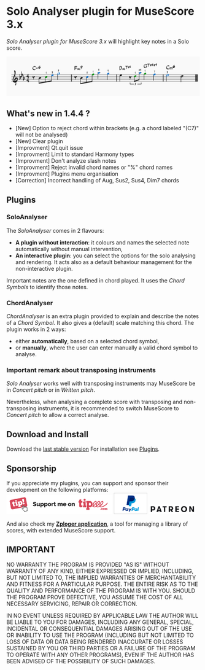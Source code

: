 # Solo Analyser plugin for MuseScore 3.x
*Solo Analyser plugin for MuseScore 3.x* will highlight key notes in a Solo score.

![SoloAnalyser in action](/demo/soloanalyzer-demo.png)

## What's new in 1.4.4 ?
* [New] Option to reject chord within brackets (e.g. a chord labeled "(C7)" will not be analysed)
* [New] Clear plugin
* [Improvment] Qt.quit issue
* [Improvment] Limit to standard Harmony types
* [Improvment] Don't analyze slash notes
* [Improvment] Reject invalid chord names or "%" chord names
* [Improvment] Plugins menu organisation
* [Correction] Incorrect handling of Aug, Sus2, Sus4, Dim7 chords

## Plugins

### SoloAnalyser ### 
The *SoloAnalyser* comes in 2 flavours:
- **A plugin without interaction**: it colours and names the selected note automatically without manual intervention,
- **An interactive plugin**: you can select the options for the solo analysing and rendering. It acts also as a default behaviour management for the non-interactive plugin.

Important notes are the one defined in chord played. It uses the *Chord Symbols* to identify those notes.

### ChordAnalyser ### 
*ChordAnalyser* is an extra plugin provided to explain and describe the notes of a *Chord Symbol*. It also gives a (default) scale matching this chord.
The plugin works in 2 ways:
- either **automatically**, based on a selected chord symbol,
- or **manually**, where the user can enter manually a valid chord symbol to analyse.

### Important remark about transposing instruments ###
*Solo Analyser* works well with transposing instruments may MuseScore be in *Concert pitch* or in *Written pitch*.

Nevertheless, when analysing a complete score with transposing and non-transposing instruments, it is recommended to switch MuseScore to *Concert pitch* to allow a correct analyse.

## Download and Install ##
Download the [last stable version](https://github.com/lgvr123/musescore-soloanalyser/releases)
For installation see [Plugins](https://musescore.org/en/handbook/3/plugins).

## Sponsorship ##
If you appreciate my plugins, you can support and sponsor their development on the following platforms:
[<img src="/support/Button-Tipeee.png" alt="Support me on Tipee" height="50"/>](https://www.tipeee.com/parkingb) 
[<img src="/support/paypal.jpg" alt="Support me on Paypal" height="55"/>](https://www.paypal.me/LaurentvanRoy) 
[<img src="/support/patreon.png" alt="Support me on Patreon" height="25"/>](https://patreon.com/parkingb)

And also check my **[Zploger application](https://www.parkingb.be/zploger)**, a tool for managing a library of scores, with extended MuseScore support.

## IMPORTANT
NO WARRANTY THE PROGRAM IS PROVIDED "AS IS" WITHOUT WARRANTY OF ANY KIND, EITHER EXPRESSED OR IMPLIED, INCLUDING, BUT NOT LIMITED TO, THE IMPLIED WARRANTIES OF MERCHANTABILITY AND FITNESS FOR A PARTICULAR PURPOSE. THE ENTIRE RISK AS TO THE QUALITY AND PERFORMANCE OF THE PROGRAM IS WITH YOU. SHOULD THE PROGRAM PROVE DEFECTIVE, YOU ASSUME THE COST OF ALL NECESSARY SERVICING, REPAIR OR CORRECTION.

IN NO EVENT UNLESS REQUIRED BY APPLICABLE LAW THE AUTHOR WILL BE LIABLE TO YOU FOR DAMAGES, INCLUDING ANY GENERAL, SPECIAL, INCIDENTAL OR CONSEQUENTIAL DAMAGES ARISING OUT OF THE USE OR INABILITY TO USE THE PROGRAM (INCLUDING BUT NOT LIMITED TO LOSS OF DATA OR DATA BEING RENDERED INACCURATE OR LOSSES SUSTAINED BY YOU OR THIRD PARTIES OR A FAILURE OF THE PROGRAM TO OPERATE WITH ANY OTHER PROGRAMS), EVEN IF THE AUTHOR HAS BEEN ADVISED OF THE POSSIBILITY OF SUCH DAMAGES.
